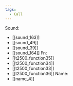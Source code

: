 ```yaml
---
tags:
  - Call
---
```

Sound:
- [[sound_163]]
- [[sound_49]]
- [[sound_39]]
- [[sound_164]]
Fn:
- [[t2500_function35]]
- [[t2500_function34]]
- [[t2500_function33]]
- [[t2500_function36]]
Name:
- [[name_4]]

